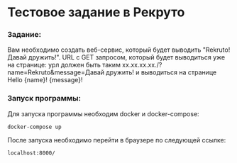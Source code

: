# Тестовое задание в Рекруто
### Задание:
Вам необходимо создать веб-сервис, который будет выводить "Rekruto! Давай дружить!". 
URL с GET запросом, который будет выводиться уже на странице: урл должен быть таким xx.xx.xx.xx./?name=Rekruto&message=Давай дружить! и выводиться на странице Hello {name}! {message}!
### Запуск программы:
Для запуска программы необходим docker и docker-compose:
``` 
docker-compose up
```
После запуска необходимо перейти в браузере по следующей ссылке:
```
localhost:8000/
```
